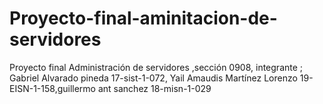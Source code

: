 # Proyecto-final-aminitacion-de-servidores
Proyecto final Administración de servidores ,sección 0908, integrante ; Gabriel Alvarado pineda 17-sist-1-072, Yail Amaudis Martínez Lorenzo 19-EISN-1-158,guillermo ant sanchez 18-misn-1-029
